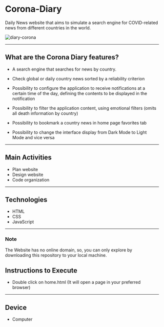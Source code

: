# Corona-Diary

Daily News website that aims to simulate a search engine for COVID-related news from different countries in the world.

![diary-corona](https://user-images.githubusercontent.com/78174997/143780484-176a1b20-b367-45bf-a280-85f03895c675.gif)

---

## What are the Corona Diary features?

- A search engine that searches for news by country.

- Check global or daily country news sorted by a reliability criterion

- Possibility to configure the application to receive notifications at a certain time of the day, defining the contents to be displayed in the notification

- Possibility to filter the application content, using emotional filters (omits all death information by country)

- Possibility to bookmark a country news in home page favorites tab

- Possibility to change the interface display from Dark Mode to Light Mode and vice versa

---

## Main Activities

- Plan website
- Design website
- Code organization

---

## Technologies

- HTML
- CSS
- JavaScript

---

### Note

The Website has no online domain, so, you can only explore by downloading this repository to your local machine.

## Instructions to Execute

- Double click on home.html (It will open a page in your preferred browser)

---

## Device 

- Computer
